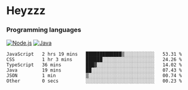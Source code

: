 # Heyzzz  

### Programming languages  

[![Node.js](https://img.shields.io/badge/-Node.js-262626?style=for-the-badge)](https://nodejs.org)
[![Java](https://img.shields.io/badge/-Java-262626?style=for-the-badge)](https://java.com)

<!--START_SECTION:waka-->

```text
JavaScript   2 hrs 19 mins   █████████████▒░░░░░░░░░░░   53.31 %
CSS          1 hr 3 mins     ██████░░░░░░░░░░░░░░░░░░░   24.26 %
TypeScript   36 mins         ███▓░░░░░░░░░░░░░░░░░░░░░   14.02 %
Java         19 mins         ██░░░░░░░░░░░░░░░░░░░░░░░   07.43 %
JSON         1 min           ▒░░░░░░░░░░░░░░░░░░░░░░░░   00.74 %
Other        0 secs          ░░░░░░░░░░░░░░░░░░░░░░░░░   00.23 %
```

<!--END_SECTION:waka-->
